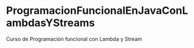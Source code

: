 # ProgramacionFuncionalEnJavaConLambdasYStreams
Curso de Programación funcional con Lambda y Stream

